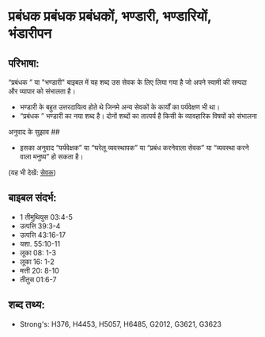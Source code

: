 # प्रबंधक  प्रबंधक प्रबंधकों, भण्डारी,  भण्डारियों, भंडारीपन #

## परिभाषा: ##

“प्रबंधक  ” या "भण्डारी" बाइबल में यह शब्द उस सेवक के लिए लिया गया है जो अपने स्वामी की सम्पदा और व्यापार को संभालता है।

* भण्डारी  के बहुत उत्तरदायित्व होते थे जिनमे अन्य सेवकों के कार्यों का पर्यवेक्षण भी था।
* “प्रबंधक ” भण्डारी का नया शब्द है। दोनों शब्दों का तात्पर्य है किसी के व्यावहारिक विषयों को संभालना

अनुवाद के सुझाव ##

* इसका अनुवाद “पर्यवेक्षक” या “घरेलू व्यवस्थापक” या “प्रबंध करनेवाला   सेवक” या “व्यवस्था करने वाला मनुष्य” हो सकता है।

(यह भी देखें: [सेवक](../servant.md))

## बाइबल संदर्भ: ##

* 1 तीमुथियुस 03:4-5
* उत्पत्ति 39:3-4
* उत्पत्ति 43:16-17
* यशा. 55:10-11
* लूका 08: 1-3
* लूका 16: 1-2
* मत्ती 20: 8-10
* तीतुस 01:6-7

## शब्द तथ्य: ##

* Strong's: H376, H4453, H5057, H6485, G2012, G3621, G3623
